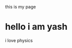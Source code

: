 <html>
  <head>
      this is my page
  </head>
  <body bg-color="red">
  <h1>hello i am yash</h1>
  </h2>i love physics</h2>
  </body>
</html>
